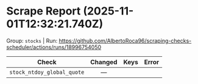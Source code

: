 # Scrape Report (2025-11-01T12:32:21.740Z)

Group: `stocks`  |  Run: https://github.com/AlbertoRoca96/scraping-checks-scheduler/actions/runs/18996754050

| Check | Changed | Keys | Error |
|---|:---:|:--|:--|
| `stock_ntdoy_global_quote` | — |  |  |
